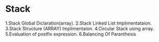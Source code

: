 # Stack

1.Stack Global Diclaration(array).
2.Stack Linked List Implimentataion.
3.Stack Structure (ARRAY) Implimentaion.
4.Circular Stack using array.
5.Evaluation of postfix expression.
6.Balancing Of Paranthesis